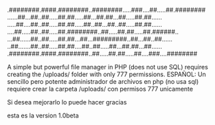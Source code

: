 .########.####.########..########.....###....##.....##.########
......##...##..##.....##.##.....##...##.##...##.....##.##......
.....##....##..##.....##.##.....##..##...##..##.....##.##......
....##.....##..##.....##.########..##.....##.##.....##.######..
...##......##..##.....##.##...##...#########..##...##..##......
..##.......##..##.....##.##....##..##.....##...##.##...##......
.########.####.########..##.....##.##.....##....###....########                                                                    


A simple but powerful file manager in PHP (does not use SQL) requires creating the /uploads/ folder with only 777 permissions.
ESPAÑOL:
Un sencillo pero potente administrador de archivos en php (no usa sql) requiere crear la carpeta /uploads/ con permisos 777 unicamente

Si desea mejorarlo lo puede hacer gracias

esta es la version 1.0beta
